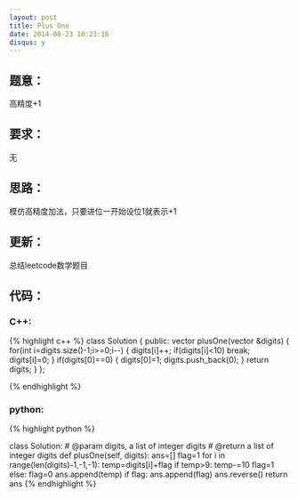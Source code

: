 ```yaml
---
layout: post
title: Plus One
date: 2014-08-23 10:23:16
disqus: y
---
```


## 题意：
高精度+1

## 要求：
无

## 思路：
模仿高精度加法，只要进位一开始设位1就表示+1

## 更新：
总结leetcode数学题目

## 代码：

### C++:

{% highlight c++ %}
class Solution {
public:
    vector<int> plusOne(vector<int> &digits) {
        for(int i=digits.size()-1;i>=0;i--)
        {
            digits[i]++;
            if(digits[i]<10)
                break;
            digits[i]=0;
        }
        if(digits[0]==0)
        {
            digits[0]=1;
            digits.push_back(0);
        }
        return digits;
    }
};


 {% endhighlight %}
### python:

{% highlight python %}

class Solution:
    # @param digits, a list of integer digits
    # @return a list of integer digits
    def plusOne(self, digits):
        ans=[]
        flag=1
        for i in range(len(digits)-1,-1,-1):
            temp=digits[i]+flag
            if temp>9:
                temp-=10
                flag=1
            else:
                flag=0
            ans.append(temp)
        if flag:
            ans.append(flag)
        ans.reverse()
        return ans
 {% endhighlight %}
